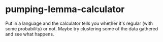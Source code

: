 # pumping-lemma-calculator

Put in a language and the calculator tells you whether it's regular (with some probability) or not.
Maybe try clustering some of the data gathered and see what happens.
